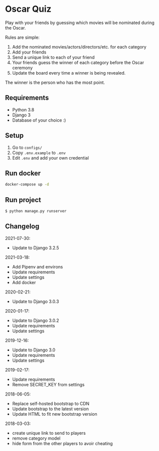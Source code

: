 # Oscar Quiz

Play with your friends by guessing which movies will be nominated during the Oscar.

Rules are simple:
1. Add the nominated movies/actors/directors/etc. for each category
1. Add your friends
1. Send a unique link to each of your friend
1. Your friends guess the winner of each category before the Oscar ceremony
1. Update the board every time a winner is being revealed.

The winner is the person who has the most point.

## Requirements

* Python 3.8
* Django 3
* Database of your choice :)

## Setup

1. Go to `configs/`
1. Copy `.env.example` to `.env`
1. Edit `.env` and add your own credential

## Run docker

```bash
docker-compose up -d
```

## Run project

```bash
$ python manage.py runserver
```

## Changelog

2021-07-30:

* Update to Django 3.2.5

2021-03-18:

* Add Pipenv and environs
* Update requirements
* Update settings
* Add docker

2020-02-21:

* Update to Django 3.0.3

2020-01-17:

* Update to Django 3.0.2
* Update requirements
* Update settings

2019-12-16:

* Update to Django 3.0
* Update requirements
* Update settings

2019-02-17:

* Update requirements
* Remove SECRET_KEY from settings

2018-06-05:

* Replace self-hosted bootstrap to CDN
* Update bootstrap to the latest version
* Update HTML to fit new bootstrap version

2018-03-03:

* create unique link to send to players
* remove category model
* hide form from the other players to avoir cheating